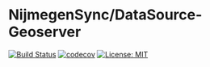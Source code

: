 # NijmegenSync/DataSource-Geoserver

[![Build Status][travis-image]][travis-url] 
[![codecov][codecov-image]][codecov-url]
[![License: MIT][mit-image]][mit-url]

[travis-image]: https://travis-ci.org/NijmegenSync/DataSource-Geoserver.svg?branch=master
[travis-url]: https://travis-ci.org/NijmegenSync/DataSource-Geoserver
[codecov-image]: https://codecov.io/gh/NijmegenSync/DataSource-Geoserver/branch/master/graph/badge.svg
[codecov-url]: https://codecov.io/gh/NijmegenSync/DataSource-Geoserver
[mit-image]: https://img.shields.io/badge/License-MIT-yellow.svg
[mit-url]: https://opensource.org/licenses/MIT
